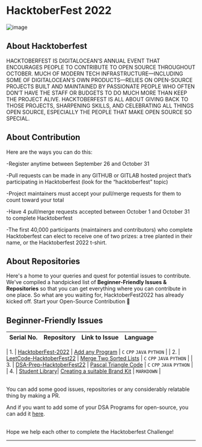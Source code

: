 # HacktoberFest 2022
![image](https://user-images.githubusercontent.com/74475436/193330363-8c7eda7f-8975-433d-9627-4c0add6e16e4.png)

## About Hacktoberfest

HACKTOBERFEST IS DIGITALOCEAN’S ANNUAL EVENT THAT ENCOURAGES PEOPLE TO CONTRIBUTE TO OPEN SOURCE THROUGHOUT OCTOBER. MUCH OF MODERN TECH INFRASTRUCTURE—INCLUDING SOME OF DIGITALOCEAN’S OWN PRODUCTS—RELIES ON OPEN-SOURCE PROJECTS BUILT AND MAINTAINED BY PASSIONATE PEOPLE WHO OFTEN DON’T HAVE THE STAFF OR BUDGETS TO DO MUCH MORE THAN KEEP THE PROJECT ALIVE. HACKTOBERFEST IS ALL ABOUT GIVING BACK TO THOSE PROJECTS, SHARPENING SKILLS, AND CELEBRATING ALL THINGS OPEN SOURCE, ESPECIALLY THE PEOPLE THAT MAKE OPEN SOURCE SO SPECIAL.

## About Contribution

Here are the ways you can do this:

-Register anytime between September 26 and October 31

-Pull requests can be made in any GITHUB or GITLAB hosted project that’s participating in Hacktoberfest (look for the “hacktoberfest” topic)

-Project maintainers must accept your pull/merge requests for them to count toward your total

-Have 4 pull/merge requests accepted between October 1 and October 31 to complete Hacktoberfest

-The first 40,000 participants (maintainers and contributors) who complete Hacktoberfest can elect to receive one of two prizes: a tree planted in their name, or the Hacktoberfest 2022 t-shirt.

## About Repositories

Here's a home to your queries and quest for potential issues to contribute. We've compiled a handpicked list of **Beginner-Friendly Issues & Repositories** so that you can get everything where you can contribute in one place. So what are you waiting for, HacktoberFest2022 has already kicked off. Start your Open-Source Contribution 🚀 

## Beginner-Friendly Issues

| Serial No. | Repository| Link to Issue  | Language |
|:--|:--|:--|:--|

| 1. | [HacktoberFest-2022](https://github.com/Harsh-jot/HacktoberFest-2022) | [Add any Program](https://github.com/Harsh-jot/HacktoberFest-2022/issues/3) | `C` `CPP` `JAVA` `PYTHON` |
| 2. | [LeetCode-HacktoberFest22](https://github.com/Keerat666/LeetCode-HacktoberFest22) | [Merge Two Sorted Lists](https://github.com/Keerat666/LeetCode-HacktoberFest22/issues/16) | `C` `CPP` `JAVA` `PYTHON` |
| 3. | [DSA-Prep-HacktoberFest22](https://github.com/TecHAyusH6476/DSA-Prep-HacktoberFest22) | [Pascal Triangle Code](https://github.com/TecHAyusH6476/DSA-Prep-HacktoberFest22/issues/56) | `C` `CPP` `JAVA` `PYTHON` |
| 4. | [Student Library](https://github.com/rahul-n18/Student-Library)| [Creating a suitable Brand Kit](https://github.com/rahul-n18/Student-Library/issues/14) | `MARKDOWN` |

<br>
You can add some good issues, repositories or any considerably relatable thing by making a PR.
<br>

And if you want to add some of your DSA Programs for open-source, you can add it [here](https://github.com/rashhhhh/HacktoberFest22/tree/main/DSA).

<br>
Hope we help each other to complete the Hacktoberfest Challenge!

******

